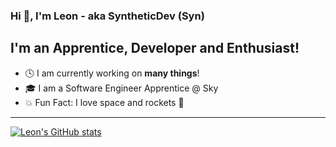 ### Hi 👋, I'm Leon - aka SyntheticDev (Syn)

## I'm an Apprentice, Developer and Enthusiast!
- 🕓 I am currently working on **many things**!
- 🎓 I am a Software Engineer Apprentice @ Sky
- 💥 Fun Fact: I love space and rockets 🚀

---

[![Leon's GitHub stats](https://github-readme-stats.vercel.app/api?username=Synthetic-Dev&count_private=true&theme=blueberry&hide_border=true&custom_title=Leon's%20Github%20stats)](https://github.com/anuraghazra/github-readme-stats)
